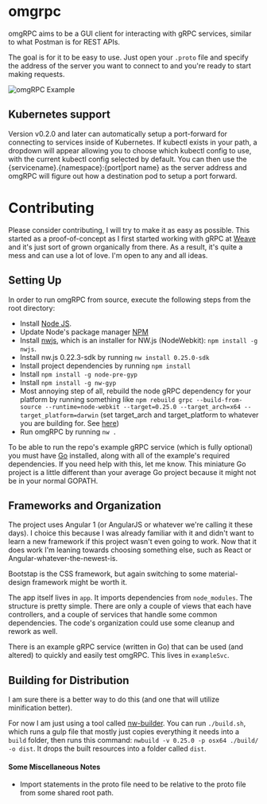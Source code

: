 # omgrpc

omgRPC aims to be a GUI client for interacting with gRPC services, similar to what Postman is for REST APIs.

The goal is for it to be easy to use. Just open your `.proto` file and specify the address of the server you want to connect to and you're ready to start making requests.

![omgRPC Example](http://shldz.us/omgrpc/omgrpc.gif "omgRPC Example")

## Kubernetes support

Version v0.2.0 and later can automatically setup a port-forward for connecting to services inside of Kubernetes. If kubectl exists in your path, a dropdown will appear allowing you to choose which kubectl config to use, with the current kubectl config selected by default. You can then use the {servicename}.{namespace}:{port|port name} as the server address and omgRPC will figure out how a destination pod to setup a port forward.

# Contributing

Please consider contributing, I will try to make it as easy as possible. This started as a proof-of-concept as I first started working with gRPC at [Weave](https://getweave.com) and it's just sort of grown organically from there. As a result, it's quite a mess and can use a lot of love. I'm open to any and all ideas.

## Setting Up

In order to run omgRPC from source, execute the following steps from the root directory:

* Install [Node JS](https://nodejs.org/en/download/).
* Update Node's package manager [NPM](https://docs.npmjs.com/getting-started/installing-node)
* Install [nwjs](https://www.npmjs.com/package/nwjs), which is an installer for NW.js (NodeWebkit): `npm install -g nwjs`.
* Install nw.js 0.22.3-sdk by running `nw install 0.25.0-sdk`
* Install project dependencies by running `npm install`
* Install `npm install -g node-pre-gyp`
* Install `npm install -g nw-gyp`
* Most annoying step of all, rebuild the node gRPC dependency for your platform by running something like `npm rebuild grpc --build-from-source --runtime=node-webkit --target=0.25.0 --target_arch=x64 --target_platform=darwin` (set target\_arch and target\_platform to whatever you are building for. See [here](https://github.com/mapbox/node-pre-gyp))
* Run omgRPC by running `nw .`

To be able to run the repo's example gRPC service (which is fully optional) you must have [Go](https://golang.org/) installed, along with all of the example's required dependencies. If you need help with this, let me know. This miniature Go project is a little different than your average Go project because it might not be in your normal GOPATH.

## Frameworks and Organization

The project uses Angular 1 (or AngularJS or whatever we're calling it these days). I choice this because I was already familiar with it and didn't want to learn a new framework if this project wasn't even going to work. Now that it does work I'm leaning towards choosing something else, such as React or Angular-whatever-the-newest-is.

Bootstap is the CSS framework, but again switching to some material-design framework might be worth it.

The app itself lives in `app`. It imports dependencies from `node_modules`. The structure is pretty simple. There are only a couple of views that each have controllers, and a couple of services that handle some common dependencies. The code's organization could use some cleanup and rework as well.

There is an example gRPC service (written in Go) that can be used (and altered) to quickly and easily test omgRPC. This lives in `exampleSvc`.

## Building for Distribution

I am sure there is a better way to do this (and one that will utilize minification better). 

For now I am just using a tool called [nw-builder](https://github.com/nwjs-community/nw-builder). You can run `./build.sh`, which runs a gulp file that mostly just copies everything it needs into a `build` folder, then runs this command: `nwbuild -v 0.25.0 -p osx64 ./build/ -o dist`. It drops the built resources into a folder called `dist`.

#### Some Miscellaneous Notes
* Import statements in the proto file need to be relative to the proto file from some shared root path.

